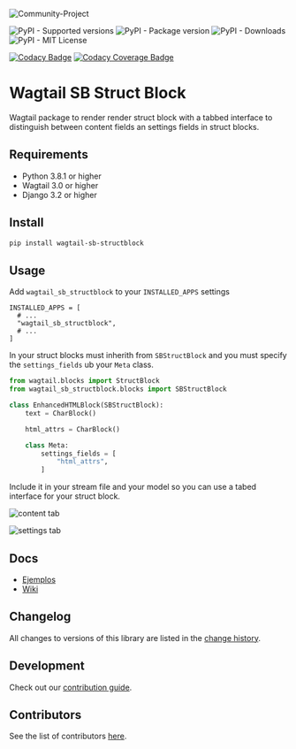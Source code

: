 ![Community-Project](https://gitlab.com/softbutterfly/open-source/open-source-office/-/raw/master/banners/softbutterfly-open-source--banner--community-project.png)

![PyPI - Supported versions](https://img.shields.io/pypi/pyversions/wagtail-sb-structblock)
![PyPI - Package version](https://img.shields.io/pypi/v/wagtail-sb-structblock)
![PyPI - Downloads](https://img.shields.io/pypi/dm/wagtail-sb-structblock)
![PyPI - MIT License](https://img.shields.io/pypi/l/wagtail-sb-structblock)

[![Codacy Badge](https://app.codacy.com/project/badge/Grade/00f3debb1fa94a51894b03ec2273fafa)](https://app.codacy.com/gl/softbutterfly/wagtail-sb-structblock/dashboard?utm_source=gl&utm_medium=referral&utm_content=&utm_campaign=Badge_grade)
[![Codacy Coverage Badge](https://app.codacy.com/project/badge/Coverage/900411c7b5e443f89f85c7978f7504e5)](https://app.codacy.com/gl/softbutterfly/wagtail-sb-structblock/dashboard?utm_source=gl&utm_medium=referral&utm_content=&utm_campaign=Badge_coverage)

# Wagtail SB Struct Block

Wagtail package to render render struct block with a tabbed interface to distinguish between content fields an settings fields in struct blocks.

## Requirements

- Python 3.8.1 or higher
- Wagtail 3.0 or higher
- Django 3.2 or higher

## Install

```bash
pip install wagtail-sb-structblock
```

## Usage

Add `wagtail_sb_structblock` to your `INSTALLED_APPS` settings

```
INSTALLED_APPS = [
  # ...
  "wagtail_sb_structblock",
  # ...
]
```

In your struct blocks must inherith from `SBStructBlock` and you must specify the `settings_fields` ub your `Meta` class.

```python
from wagtail.blocks import StructBlock
from wagtail_sb_structblock.blocks import SBStructBlock

class EnhancedHTMLBlock(SBStructBlock):
    text = CharBlock()

    html_attrs = CharBlock()

    class Meta:
        settings_fields = [
            "html_attrs",
        ]
```

Include it in your stream file and your model so you can use a tabed interface for your struct block.

![content tab](./_assets/content_tab.png)

![settings tab](./_assets/settings_tab.png)

## Docs

- [Ejemplos](https://gitlab.com/softbutterfly/open-source/wagtail-sb-structblock/-/wikis)
- [Wiki](https://gitlab.com/softbutterfly/open-source/wagtail-sb-structblock/-/wikis)

## Changelog

All changes to versions of this library are listed in the [change history](CHANGELOG.md).

## Development

Check out our [contribution guide](CONTRIBUTING.md).

## Contributors

See the list of contributors [here](https://gitlab.com/softbutterfly/open-source/wagtail-sb-structblock/-/graphs/develop).
